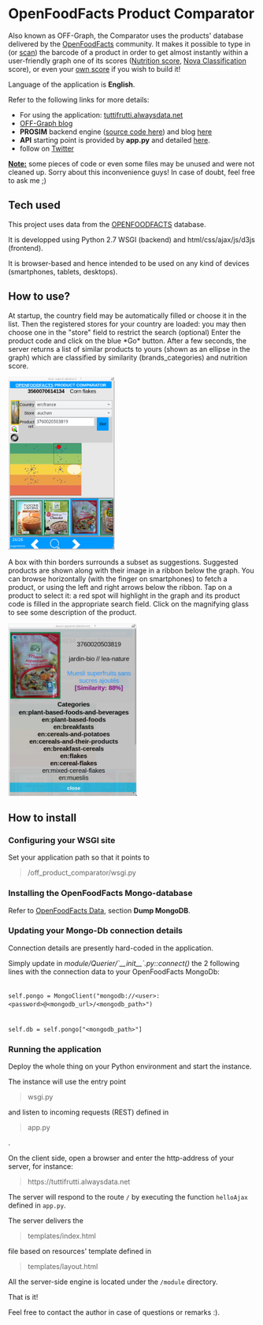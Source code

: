 <h1>OpenFoodFacts Product Comparator</h1>

<p>Also known as OFF-Graph, the Comparator uses the products' database delivered by the <a href="https://world.openfoodfacts.org" target="_blank">OpenFoodFacts</a> community. It makes it possible to type in (or <a href="https://offgraphs.blogspot.com/2018/09/create-your-off-graph-app.html" target="_blank">scan</a>) the barcode of a product in order to get almost instantly within a user-friendly graph 
one of its scores (<a href="https://world.openfoodfacts.org/nutriscore" target="_blank">Nutrition score</a>, <a href="https://www.bmj.com/content/bmj/360/bmj.k322.full.pdf" target="_blank">Nova Classification</a> score), or even your <a href="https://offmatch.blogspot.com/2018/10/how-can-i-request-new-score-database.html" target="_blank">own score</a> if you wish to build it!
</p>
<p>
Language of the application is <b>English</b>.
</p>
<p>
Refer to the following links for more details:<br/>
<ul>
<li>For using the application: <a href="https://tuttifrutti.alwaysdata.net" target="_blank">tuttifrutti.alwaysdata.net</a></li>
<li><a href="https://offgraphs.blogspot.com/" target="_blank">OFF-Graph blog</a></li>
<li><b>PROSIM</b> backend engine (<a href="https://github.com/oricdev/prosim" target="_blank">source code here</a>) and blog <a href="https://offmatch.blogspot.com/" target="_blank">here</a></li>
<li><b>API</b> starting point is provided by <b>app.py</b> and detailed <a href="https://offgraphs.blogspot.com/2018/09/api-usage-for-getting-similar-products.html" target="_blank">here</a>.
<li>follow on <a href="https://twitter.com/GraphProsim" target="_blank">Twitter</a></li>
</ul>
</p>
<p>
<u><b>Note:</b></u> some pieces of code or even some files may be unused and were not cleaned up. Sorry about this inconvenience guys! In case of doubt, feel free to ask me ;)
</p>
<h2>Tech used</h2>
<p>This project uses data from the <a href="https://world.openfoodfacts.org/">OPENFOODFACTS</a> database.</p>
<p>It is developped using Python 2.7 WSGI (backend) and html/css/ajax/js/d3js (frontend).</p>
<p>It is browser-based and hence intended to be used on any kind of devices (smartphones, tablets, desktops).</p>

<h2>How to use?</h2>
At startup, the country field may be automatically filled or choose it in the list.
Then the registered stores for your country are loaded: you may then choose one in the "store" field to restrict the search (optional)
Enter the product code and click on the blue *Go* button.
After a few seconds, the server returns a list of similar products to yours (shown as an ellipse in the graph) which are classified by similarity (brands_categories)
and nutrition score.

<img src="https://github.com/oricdev/off_product_comparator/blob/master/_documentation/images/scr_search_results.png"
title="search results"
height="350px" />

A box with thin borders surrounds a subset as suggestions. Suggested products are shown along with their image in a ribbon below the graph. You can browse horizontally (with the finger on smartphones) to fetch a product, or using the left and right arrows below the ribbon. Tap on a product to select it: a red spot will highlight in the graph and its product code is filled in the appropriate search field.
Click on the magnifying glass to see some description of the product.

<img src="https://github.com/oricdev/off_product_comparator/blob/master/_documentation/images/scr_details_suggested_product.png"
title="details of a similar product chosen in the ribbon"
height="350px" />

<h2>How to install</h2>
<h3>Configuring your WSGI site</h3>
Set your application path so that it points to <blockquote>/off_product_comparator/wsgi.py</blockquote>

<h3>Installing the OpenFoodFacts Mongo-database</h3>
Refer to <a href='https://fr.openfoodfacts.org/data' target="_blank">OpenFoodFacts Data</a>, section <b>Dump MongoDB</b>.
<h3>Updating your Mongo-Db connection details</h3>
<p>Connection details are presently hard-coded in the application.</p>
<p>Simply update in <i>module/Querier/`__init__`.py::connect()</i> the 2 following lines with the connection data to your OpenFoodFacts MongoDb:
</p>
<p>
<code>
self.pongo = MongoClient("mongodb://&lt;user&gt;:&lt;password&gt;@&lt;mongodb_url&gt;/&lt;mongodb_path&gt;")
<br />
self.db = self.pongo["&lt;mongodb_path&gt;"]
</code>
</p>
<h3>Running the application</h3>
<p>Deploy the whole thing on your Python environment and start the instance.</p>
<p>The instance will use the entry point <blockquote>wsgi.py</blockquote> and listen to incoming requests (REST) defined in <blockquote>app.py</blockquote>.</p>
<p>On the client side, open a browser and enter the http-address of your server, for instance:
<blockquote>https://tuttifrutti.alwaysdata.net</blockquote></p>
<p>The server will respond to the route <code>/</code> by executing the function <code>helloAjax</code> defined in <code>app.py</code>.
<p>The server delivers the <blockquote>templates/index.html</blockquote> file based on resources' template defined in <blockquote>templates/layout.html</blockquote>
<p>All the server-side engine is located under the <code>/module</code> directory.</p>
That is it!
</p>
<p>Feel free to contact the author in case of questions or remarks :).
</p>


